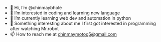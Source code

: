 - 👋 Hi, I’m @chinmaybhole
- 👀 I’m interested in coding and learning new language
- 🌱 I’m currently learning web dev and automation in python
- 🤖 Something interesting about me I first got interested in programming after watching Mr.robot
- 📫 How to reach me at chinmaymotog5@gmail.com

<!---
chinmaybhole/chinmaybhole is a ✨ special ✨ repository because its `README.md` (this file) appears on your GitHub profile.
You can click the Preview link to take a look at your changes.
--->
